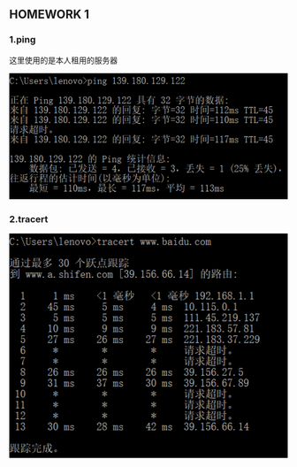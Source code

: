 ## HOMEWORK 1

### 1.ping
这里使用的是本人租用的服务器

![ping](https://github.com/antman9914/CitiChatbot/blob/master/ping.png?raw=true)

### 2.tracert

![tracert](https://github.com/antman9914/CitiChatbot/blob/master/tracert.png?raw=true)
